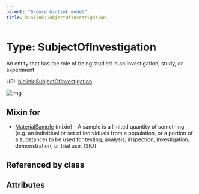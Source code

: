 ```yaml
---
parent: "Browse biolink_model"
title: biolink:SubjectOfInvestigation
---
```


# Type: SubjectOfInvestigation


An entity that has the role of being studied in an investigation, study, or experiment

URI: [biolink:SubjectOfInvestigation](https://w3id.org/biolink/vocab/SubjectOfInvestigation)

![img](http://yuml.me/diagram/nofunky;dir:TB/class/\[MaterialSample]uses%20-.->\[SubjectOfInvestigation])

## Mixin for

 * [MaterialSample](MaterialSample.md) (mixin)  - A sample is a limited quantity of something (e.g. an individual or set of individuals from a population, or a portion of a substance) to be used for testing, analysis, inspection, investigation, demonstration, or trial use. [SIO]

## Referenced by class


## Attributes

